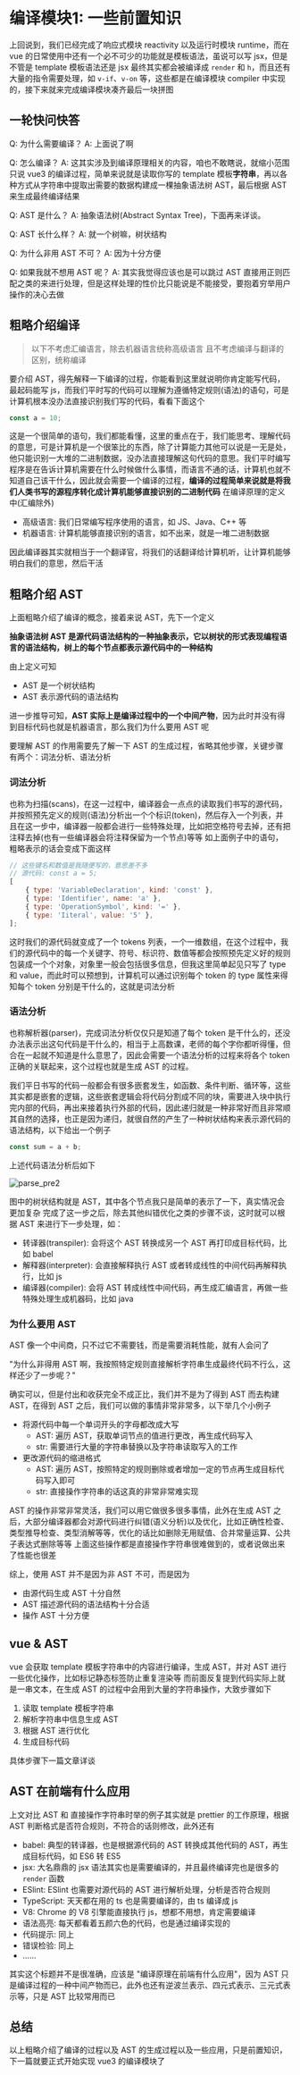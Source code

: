 # 编译模块1: 一些前置知识

上回说到，我们已经完成了响应式模块 reactivity 以及运行时模块 runtime，而在 vue 的日常使用中还有一个必不可少的功能就是模板语法，虽说可以写 jsx，但是不管是 template 模板语法还是 jsx 最终其实都会被编译成 `render` 和 `h`，而且还有大量的指令需要处理，如 `v-if`、`v-on` 等，这些都是在编译模块 compiler 中实现的，接下来就来完成编译模块凑齐最后一块拼图

## 一轮快问快答

Q: 为什么需要编译？
A: 上面说了啊

Q: 怎么编译？
A: 这其实涉及到编译原理相关的内容，咱也不敢瞎说，就缩小范围只说 vue3 的编译过程，简单来说就是读取你写的 template 模板**字符串**，再以各种方式从字符串中提取出需要的数据构建成一棵抽象语法树 AST，最后根据 AST 来生成最终编译结果

Q: AST 是什么？
A: 抽象语法树(Abstract Syntax Tree)，下面再来详谈。

Q: AST 长什么样？
A: 就一个树嘛，树状结构

Q: 为什么非用 AST 不可？
A: 因为十分方便

Q: 如果我就不想用 AST 呢？
A: 其实我觉得应该也是可以跳过 AST 直接用正则匹配之类的来进行处理，但是这样处理的性价比只能说是不能接受，要抱着穷举用户操作的决心去做

## 粗略介绍编译

> 以下不考虑汇编语言，除去机器语言统称高级语言
> 且不考虑编译与翻译的区别，统称编译

要介绍 AST，得先解释一下编译的过程，你能看到这里就说明你肯定能写代码，最起码能写 js，而我们平时写的代码可以理解为遵循特定规则(语法)的语句，可是计算机根本没办法直接识别我们写的代码，看看下面这个

```js
const a = 10;
```

这是一个很简单的语句，我们都能看懂，这里的重点在于，我们能思考、理解代码的意思，可是计算机是一个很笨比的东西，除了计算能力其他可以说是一无是处，他只能识别一大堆的二进制数据，没办法直接理解这句代码的意思。我们平时编写程序是在告诉计算机需要在什么时候做什么事情，而语言不通的话，计算机也就不知道自己该干什么，因此就会需要一个编译的过程，**编译的过程简单来说就是将我们人类书写的源程序转化成计算机能够直接识别的二进制代码**
在编译原理的定义中(汇编除外)

+ 高级语言: 我们日常编写程序使用的语言，如 JS、Java、C++ 等
+ 机器语言: 计算机能够直接识别的语言，如不出来，就是一堆二进制数据

因此编译器其实就相当于一个翻译官，将我们的话翻译给计算机听，让计算机能够明白我们的意思，然后干活

## 粗略介绍 AST

上面粗略介绍了编译的概念，接着来说 AST，先下一个定义

**抽象语法树 AST 是源代码语法结构的一种抽象表示，它以树状的形式表现编程语言的语法结构，树上的每个节点都表示源代码中的一种结构**

由上定义可知

+ AST 是一个树状结构
+ AST 表示源代码的语法结构

进一步推导可知，**AST 实际上是编译过程中的一个中间产物**，因为此时并没有得到目标代码也就是机器语言，那么我们为什么要用 AST 呢

要理解 AST 的作用需要先了解一下 AST 的生成过程，省略其他步骤，关键步骤有两个：词法分析、语法分析

### 词法分析

也称为扫描(scans)，在这一过程中，编译器会一点点的读取我们书写的源代码，并按照预先定义的规则(语法)分析出一个个标识(token)，然后存入一个列表，并且在这一步中，编译器一般都会进行一些特殊处理，比如把空格符号去掉，还有把注释去掉(也有一些编译器会将注释保留为一个节点)等等
如上面例子中的语句，粗略表示的话会变成下面这样

```js
// 这些键名和数值是我随便写的，意思差不多
// 源代码: const a = 5;
[
    { type: 'VariableDeclaration', kind: 'const' },
    { type: 'Identifier', name: 'a' },
    { type: 'OperationSymbol', kind: '=' },
    { type: 'Iiteral', value: '5' },
];
```

这时我们的源代码就变成了一个 tokens 列表，一个一维数组，在这个过程中，我们的源代码中的每一个关键字、符号、标识符、数值等都会按照预先定义好的规则包装成一个个对象，对象里一般会包括很多信息，但我这里简单起见只写了 type 和 value，而此时可以预想到，计算机可以通过识别每个 token 的 type 属性来得知每个 token 分别是干什么的，这就是词法分析

### 语法分析

也称解析器(parser)，完成词法分析仅仅只是知道了每个 token 是干什么的，还没办法表示出这句代码是干什么的，相当于上高数课，老师的每个字你都听得懂，但合在一起就不知道是什么意思了，因此会需要一个语法分析的过程来将各个 token 正确的关联起来，这个过程也就是生成 AST 的过程。

我们平日书写的代码一般都会有很多嵌套发生，如函数、条件判断、循环等，这些其实都是嵌套的逻辑，这些嵌套逻辑会将代码分割成不同的块，需要进入块中执行完内部的代码，再出来接着执行外部的代码，因此递归就是一种非常好而且非常顺其自然的选择，也正是因为递归，就很自然的产生了一种树状结构来表示源代码的语法结构，以下给出一个例子

```js
const sum = a + b;
```

上述代码语法分析后如下

![parse_pre2](../images/parse_pre2.png)

图中的树状结构就是 AST，其中各个节点我只是简单的表示了一下，真实情况会更加复杂
完成了这一步之后，除去其他纠错优化之类的步骤不谈，这时就可以根据 AST 来进行下一步处理，如：

+ 转译器(transpiler): 会将这个 AST 转换成另一个 AST 再打印成目标代码，比如 babel
+ 解释器(interpreter): 会直接解释执行 AST 或者转成线性的中间代码再解释执行，比如 js
+ 编译器(compiler): 会将 AST 转成线性中间代码，再生成汇编语言，再做一些特殊处理生成机器码，比如 java

### 为什么要用 AST

AST 像一个中间商，只不过它不需要钱，而是需要消耗性能，就有人会问了

"为什么非得用 AST 啊，我按照特定规则直接解析字符串生成最终代码不行么，这样还少了一步呢？"

确实可以，但是付出和收获完全不成正比，我们并不是为了得到 AST 而去构建 AST，在得到 AST 之后，我们可以做的事情非常非常多，以下举几个小例子

+ 将源代码中每一个单词开头的字母都改成大写
  + AST: 遍历 AST，获取单词节点的值进行更改，再生成代码写入
  + str: 需要进行大量的字符串替换以及字符串读取写入的工作
+ 更改源代码的缩进格式
  + AST: 遍历 AST，按照特定的规则删除或者增加一定的节点再生成目标代码写入即可
  + str: 直接操作字符串的话这真的非常非常难实现

AST 的操作非常非常灵活，我们可以用它做很多很多事情，此外在生成 AST 之后，大部分编译器都会对源代码进行纠错(语义分析)以及优化，比如正确性检查、类型推导检查、类型消解等等，优化的话比如删除无用赋值、合并常量运算、公共子表达式删除等等
上面这些操作都是直接操作字符串很难做到的，或者说做出来了性能也很差

综上，使用 AST 并不是因为非 AST 不可，而是因为

+ 由源代码生成 AST 十分自然
+ AST 描述源代码的语法结构十分合适
+ 操作 AST 十分方便

## vue & AST

vue 会获取 template 模板字符串中的内容进行编译，生成 AST，并对 AST 进行一些优化操作，比如标记静态标签防止重复渲染等
而前面反复提到代码实际上就是一串文本，在生成 AST 的过程中会用到大量的字符串操作，大致步骤如下

1. 读取 template 模板字符串
2. 解析字符串中信息生成 AST
3. 根据 AST 进行优化
4. 生成目标代码

具体步骤下一篇文章详谈

## AST 在前端有什么应用

上文对比 AST 和 直接操作字符串时举的例子其实就是 prettier 的工作原理，根据 AST 判断格式是否符合规则，不符合的话则修改，此外还有

+ babel: 典型的转译器，也是根据源代码的 AST 转换成其他代码的 AST，再生成目标代码，如 ES6 转 ES5
+ jsx: 大名鼎鼎的 jsx 语法其实也是需要编译的，并且最终编译完也是很多的 `render` 函数
+ ESlint: ESlint 也需要对源代码的 AST 进行解析处理，分析是否符合规则
+ TypeScript: 天天都在用的 ts 也是需要编译的，由 ts 编译成 js
+ V8: Chrome 的 V8 引擎能直接执行 js，想都不用想，肯定需要编译
+ 语法高亮: 每天都看着五颜六色的代码，也是通过编译实现的
+ 代码提示: 同上
+ 错误检验: 同上
+ ......

其实这个标题并不是很准确，应该是 "编译原理在前端有什么应用"，因为 AST 只是编译过程的一种中间产物而已，此外也还有逆波兰表示、四元式表示、三元式表示等，只是 AST 比较常用而已

## 总结

以上粗略介绍了编译的过程以及 AST 的生成过程以及一些应用，只是前置知识，下一篇就要正式开始实现 vue3 的编译模块了
